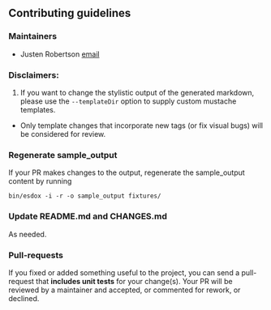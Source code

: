 Contributing guidelines
---

### Maintainers

* Justen Robertson [email](justen@justen.us)

### Disclaimers:

1. If you want to change the stylistic output of the generated markdown, please use the `--templateDir` option to supply custom mustache templates.
 - Only template changes that incorporate new tags (or fix visual bugs) will be considered for review.

### Regenerate sample_output ###

If your PR makes changes to the output, regenerate the sample_output content by running
```
bin/esdox -i -r -o sample_output fixtures/
```

### Update README.md and CHANGES.md ###

As needed.

### Pull-requests

If you fixed or added something useful to the project, you can send a pull-request that **includes unit tests** for your change(s).
Your PR will be reviewed by a maintainer and accepted, or commented for rework, or declined.
